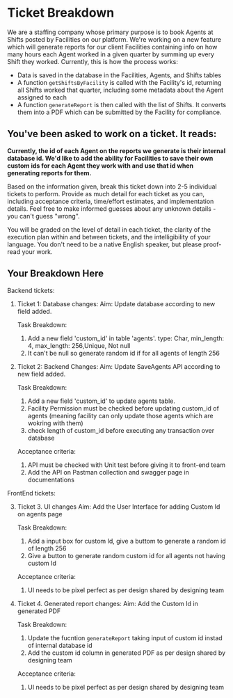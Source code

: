 # Ticket Breakdown
We are a staffing company whose primary purpose is to book Agents at Shifts posted by Facilities on our platform. We're working on a new feature which will generate reports for our client Facilities containing info on how many hours each Agent worked in a given quarter by summing up every Shift they worked. Currently, this is how the process works:

- Data is saved in the database in the Facilities, Agents, and Shifts tables
- A function `getShiftsByFacility` is called with the Facility's id, returning all Shifts worked that quarter, including some metadata about the Agent assigned to each
- A function `generateReport` is then called with the list of Shifts. It converts them into a PDF which can be submitted by the Facility for compliance.

## You've been asked to work on a ticket. It reads:

**Currently, the id of each Agent on the reports we generate is their internal database id. We'd like to add the ability for Facilities to save their own custom ids for each Agent they work with and use that id when generating reports for them.**


Based on the information given, break this ticket down into 2-5 individual tickets to perform. Provide as much detail for each ticket as you can, including acceptance criteria, time/effort estimates, and implementation details. Feel free to make informed guesses about any unknown details - you can't guess "wrong".


You will be graded on the level of detail in each ticket, the clarity of the execution plan within and between tickets, and the intelligibility of your language. You don't need to be a native English speaker, but please proof-read your work.

## Your Breakdown Here

Backend tickets:

1. Ticket 1: Database changes: 
    Aim: Update database according to new field added.

    Task Breakdown: 
    1. Add a new field 'custom_id' in table 'agents'. type: Char, min_length: 4, max_length: 256,Unique, Not null  
    2. It can't be null so generate random id if for all agents of length 256


2. Ticket 2: Backend Changes:
    Aim: Update SaveAgents API according to new field added.

    Task Breakdown:
    1. Add a new field 'custom_id' to update agents table.
    2. Facility Permission must be checked before updating custom_id of agents (meaning facility can only update those agents which are wokring with them)
    3. check length of custom_id before executing any transaction over database

    Acceptance criteria:
    1. API must be checked with Unit test before giving it to front-end team
    2. Add the API on Pastman collection and swagger page in documentations

FrontEnd tickets:

3. Ticket 3. UI changes
    Aim: Add the User Interface for adding Custom Id on agents page

    Task Breakdown:
    1. Add a input box for custom Id, give a buttom to generate a random id of length 256
    2. Give a button to generate random custom id for all agents not having custom Id

    Acceptance criteria:
    1. UI needs to be pixel perfect as per design shared by designing team

4. Ticket 4. Generated report changes:
    Aim: Add the Custom Id in generated PDF

    Task Breakdown:
    1. Update the fucntion `generateReport` taking input of custom id instad of internal database id
    2. Add the custom id column in generated PDF as per design shared by designing team

    Acceptance criteria:
    1. UI needs to be pixel perfect as per design shared by designing team